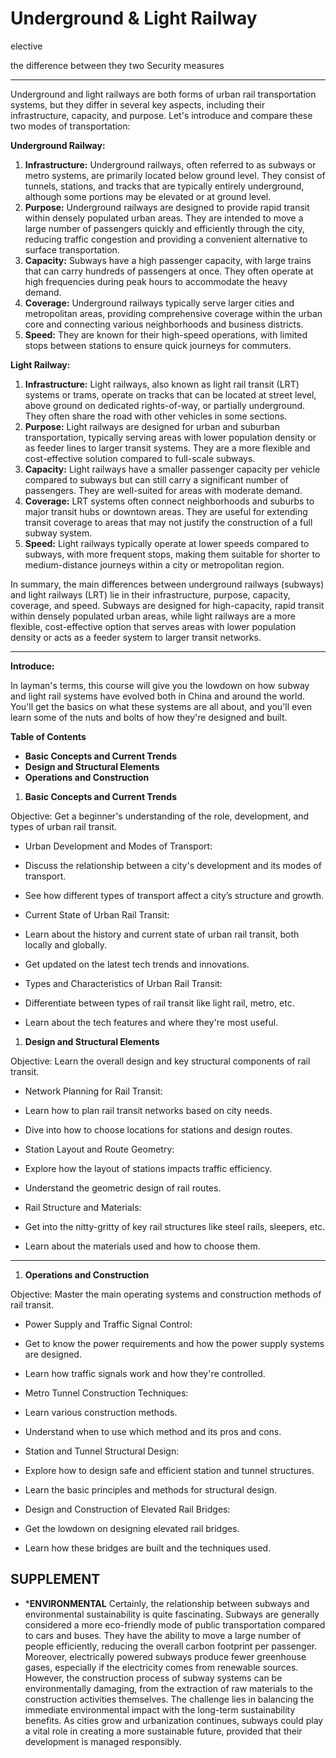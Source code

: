 # Underground & Light Railway

elective

the difference between they two
Security measures 

---

Underground and light railways are both forms of urban rail transportation systems, but they differ in several key aspects, including their infrastructure, capacity, and purpose. Let's introduce and compare these two modes of transportation:

**Underground Railway:**

1. **Infrastructure:** Underground railways, often referred to as subways or metro systems, are primarily located below ground level. They consist of tunnels, stations, and tracks that are typically entirely underground, although some portions may be elevated or at ground level.
2. **Purpose:** Underground railways are designed to provide rapid transit within densely populated urban areas. They are intended to move a large number of passengers quickly and efficiently through the city, reducing traffic congestion and providing a convenient alternative to surface transportation.
3. **Capacity:** Subways have a high passenger capacity, with large trains that can carry hundreds of passengers at once. They often operate at high frequencies during peak hours to accommodate the heavy demand.
4. **Coverage:** Underground railways typically serve larger cities and metropolitan areas, providing comprehensive coverage within the urban core and connecting various neighborhoods and business districts.
5. **Speed:** They are known for their high-speed operations, with limited stops between stations to ensure quick journeys for commuters.

**Light Railway:**

1. **Infrastructure:** Light railways, also known as light rail transit (LRT) systems or trams, operate on tracks that can be located at street level, above ground on dedicated rights-of-way, or partially underground. They often share the road with other vehicles in some sections.
2. **Purpose:** Light railways are designed for urban and suburban transportation, typically serving areas with lower population density or as feeder lines to larger transit systems. They are a more flexible and cost-effective solution compared to full-scale subways.
3. **Capacity:** Light railways have a smaller passenger capacity per vehicle compared to subways but can still carry a significant number of passengers. They are well-suited for areas with moderate demand.
4. **Coverage:** LRT systems often connect neighborhoods and suburbs to major transit hubs or downtown areas. They are useful for extending transit coverage to areas that may not justify the construction of a full subway system.
5. **Speed:** Light railways typically operate at lower speeds compared to subways, with more frequent stops, making them suitable for shorter to medium-distance journeys within a city or metropolitan region.

In summary, the main differences between underground railways (subways) and light railways (LRT) lie in their infrastructure, purpose, capacity, coverage, and speed. Subways are designed for high-capacity, rapid transit within densely populated urban areas, while light railways are a more flexible, cost-effective option that serves areas with lower population density or acts as a feeder system to larger transit networks.

---

**Introduce:**

In layman's terms, this course will give you the lowdown on how subway and light rail systems have evolved both in China and around the world. You'll get the basics on what these systems are all about, and you'll even learn some of the nuts and bolts of how they're designed and built.

**Table of Contents**

- **Basic Concepts and Current Trends**
- **Design and Structural Elements**
- **Operations and Construction**
1. **Basic Concepts and Current Trends**

Objective: Get a beginner's understanding of the role, development, and types of urban rail transit.

- Urban Development and Modes of Transport:

- Discuss the relationship between a city's development and its modes of transport.

- See how different types of transport affect a city’s structure and growth.

- Current State of Urban Rail Transit:

- Learn about the history and current state of urban rail transit, both locally and globally.

- Get updated on the latest tech trends and innovations.

- Types and Characteristics of Urban Rail Transit:

- Differentiate between types of rail transit like light rail, metro, etc.

- Learn about the tech features and where they're most useful.

1. **Design and Structural Elements**

Objective: Learn the overall design and key structural components of rail transit.

- Network Planning for Rail Transit:

- Learn how to plan rail transit networks based on city needs.

- Dive into how to choose locations for stations and design routes.

- Station Layout and Route Geometry:

- Explore how the layout of stations impacts traffic efficiency.

- Understand the geometric design of rail routes.

- Rail Structure and Materials:

- Get into the nitty-gritty of key rail structures like steel rails, sleepers, etc.

- Learn about the materials used and how to choose them.

________________________________________

1. **Operations and Construction**

Objective: Master the main operating systems and construction methods of rail transit.

- Power Supply and Traffic Signal Control:

- Get to know the power requirements and how the power supply systems are designed.

- Learn how traffic signals work and how they're controlled.

- Metro Tunnel Construction Techniques:

- Learn various construction methods.

- Understand when to use which method and its pros and cons.

- Station and Tunnel Structural Design:

- Explore how to design safe and efficient station and tunnel structures.

- Learn the basic principles and methods for structural design.

- Design and Construction of Elevated Rail Bridges:

- Get the lowdown on designing elevated rail bridges.

- Learn how these bridges are built and the techniques used.

## SUPPLEMENT

- ***ENVIRONMENTAL** Certainly, the relationship between subways and environmental sustainability is quite fascinating. Subways are generally considered a more eco-friendly mode of public transportation compared to cars and buses. They have the ability to move a large number of people efficiently, reducing the overall carbon footprint per passenger. Moreover, electrically powered subways produce fewer greenhouse gases, especially if the electricity comes from renewable sources. However, the construction process of subway systems can be environmentally damaging, from the extraction of raw materials to the construction activities themselves. The challenge lies in balancing the immediate environmental impact with the long-term sustainability benefits. As cities grow and urbanization continues, subways could play a vital role in creating a more sustainable future, provided that their development is managed responsibly.